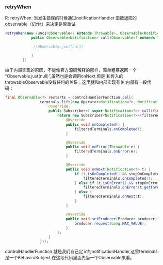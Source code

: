 
### retryWhen
R:
retryWhen: 当发生错误的时候通过notificationHandler 函数返回的observable（记作t）来决定是否重试

```java
retryWhen(new Func1<Observable<? extends Throwable>, Observable<Notification>>() {
            public Observable<Notification> call(Observable<? extends Throwable> throwableObservable) {

             //Observable.just(null)

            }
        })
```
由于内部实现的原因，不能像官方源码解释的那样，简单粗暴返回一个 “Observable.just(null)”,虽然也是会调用onNext,但是
和传入的throwableObservable没有任何的关系；这里就和内部实现有关;内部有一段代码：
```java
final Observable<?> restarts = controlHandlerFunction.call(
                terminals.lift(new Operator<Notification<?>, Notification<?>>() {
                    @Override
                    public Subscriber<? super Notification<?>> call(final Subscriber<? super Notification<?>> filteredTerminals) {
                        return new Subscriber<Notification<?>>(filteredTerminals) {
                            @Override
                            public void onCompleted() {
                                filteredTerminals.onCompleted();
                            }

                            @Override
                            public void onError(Throwable e) {
                                filteredTerminals.onError(e);
                            }

                            @Override
                            public void onNext(Notification<?> t) {
                                if (t.isOnCompleted() && stopOnComplete) {
                                    filteredTerminals.onCompleted();
                                } else if (t.isOnError() && stopOnError) {
                                    filteredTerminals.onError(t.getThrowable());
                                } else {
                                    filteredTerminals.onNext(t);
                                }
                            }

                            @Override
                            public void setProducer(Producer producer) {
                                producer.request(Long.MAX_VALUE);
                            }
                        };
                    }
                }));
```
controlHandlerFunction 就是我们自己定义的notificationHandler,这里terminals是一个BehaviroSubject.在这段代码里面先当一个Observable来看。